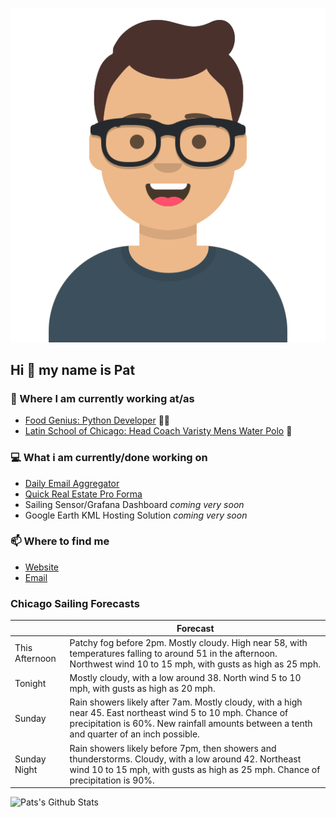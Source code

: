 [![Social banner for p-j-falconer](https://raw.githubusercontent.com/P-J-FALCONER/P-J-FALCONER/master/assets/avataaars.svg)](https://patfalconer.com/)
## Hi :wave: my name is Pat

### 💼 Where I am currently working at/as
- [Food Genius: Python Developer](https://getfoodgenius.com/) 🍔🐍
- [Latin School of Chicago: Head Coach Varisty Mens Water Polo](https://www.latinschool.org/) 🤽


### 💻 What i am currently/done working on
 - [Daily Email Aggregator](https://github.com/P-J-FALCONER/dott_daily_mail)
 - [Quick Real Estate Pro Forma](https://github.com/P-J-FALCONER/henry)
 - Sailing Sensor/Grafana Dashboard *coming very soon*
 - Google Earth KML Hosting Solution *coming very soon*

### 📫 Where to find me
 - [Website](https://patfalconer.com/)
 - [Email](mailto:patrick.j.falconer@gmail.com)


### Chicago Sailing Forecasts
|   | Forecast  |
|---|---|
| This Afternoon | Patchy fog before 2pm. Mostly cloudy. High near 58, with temperatures falling to around 51 in the afternoon. Northwest wind 10 to 15 mph, with gusts as high as 25 mph. |
| Tonight | Mostly cloudy, with a low around 38. North wind 5 to 10 mph, with gusts as high as 20 mph. |
| Sunday | Rain showers likely after 7am. Mostly cloudy, with a high near 45. East northeast wind 5 to 10 mph. Chance of precipitation is 60%. New rainfall amounts between a tenth and quarter of an inch possible. |
| Sunday Night | Rain showers likely before 7pm, then showers and thunderstorms. Cloudy, with a low around 42. Northeast wind 10 to 15 mph, with gusts as high as 25 mph. Chance of precipitation is 90%. |

![Pats's Github Stats](https://github-readme-stats.vercel.app/api?username=p-j-falconer&show_icons=true&theme=radical)
